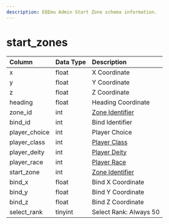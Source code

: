 ```yaml
---
description: EQEmu Admin Start Zone schema information.
---
```


# start\_zones

| Column | Data Type | Description |
| :--- | :--- | :--- |
| x | float | X Coordinate |
| y | float | Y Coordinate |
| z | float | Z Coordinate |
| heading | float | Heading Coordinate |
| zone\_id | int | [Zone Identifier](https://eqemu.gitbook.io/server/categories/reference-lists/zones) |
| bind\_id | int | Bind Identifier |
| player\_choice | int | Player Choice |
| player\_class | int | [Player Class](https://eqemu.gitbook.io/server/categories/reference-lists/class-list) |
| player\_deity | int | [Player Deity](https://eqemu.gitbook.io/server/categories/reference-lists/deity-list) |
| player\_race | int | [Player Race](https://eqemu.gitbook.io/server/categories/reference-lists/race-list) |
| start\_zone | int | [Zone Identifier](https://eqemu.gitbook.io/server/categories/reference-lists/zones) |
| bind\_x | float | Bind X Coordinate |
| bind\_y | float | Bind Y Coordinate |
| bind\_z | float | Bind Z Coordinate |
| select\_rank | tinyint | Select Rank: Always 50 |


